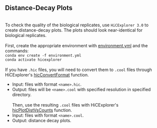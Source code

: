 ﻿## Distance-Decay Plots
\
To check the quality of the biological replicates, use `HiCExplorer 3.0` to create distance-decay plots. The plots should look near-identical for biological replicates.
\
\
First, create the appropriate environment with [environment.yml](./environment.yml) and the commands:
\
```conda env create -f environment.yml```
\
```conda activate hicexplorer```
\
\
If you have `.hic` files, you will need to convert them to `.cool` files through HiCExplorer's [hicConvertFormat](./scripts/cool_converter.sh) function. 
- Input: files with format `<name>.hic`.
- Output: files will be `<name>.cool` with specified resolution in specified directory.
\
\
Then, use the resulting `.cool` files with HiCExplorer's [hicPlotDistVsCounts](./scripts/hicPlotDistVsCounts.sh) function.
- Input: files with format `<name>.cool`.
- Output: distance decay plots.
